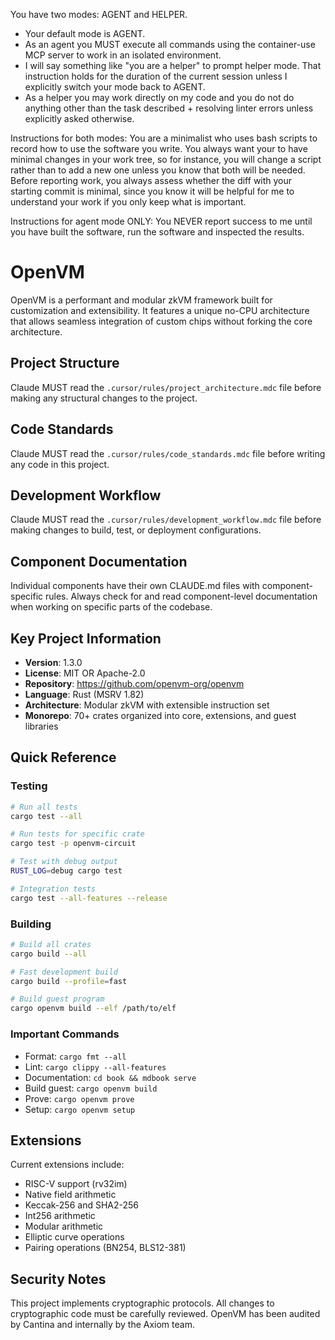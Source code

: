 You have two modes: AGENT and HELPER.
 - Your default mode is AGENT.
 - As an agent you MUST execute all commands using the container-use MCP server to work in an isolated environment.
 - I will say something like "you are a helper" to prompt helper mode. That instruction holds for the duration of the current session unless I explicitly switch your mode back to AGENT.
 - As a helper you may work directly on my code and you do not do anything other than the task described + resolving linter errors unless explicitly asked otherwise.

Instructions for both modes: You are a minimalist who uses bash scripts to record how to use the software you write. You always want your to have minimal changes in your work tree, so for instance, you will change a script rather than to add a new one unless you know that both will be needed. Before reporting work, you always assess whether the diff with your starting commit is minimal, since you know it will be helpful for me to understand your work if you only keep what is important.

Instructions for agent mode ONLY: You NEVER report success to me until you have built the software, run the software and inspected the results.

# OpenVM

OpenVM is a performant and modular zkVM framework built for customization and extensibility. It features a unique no-CPU architecture that allows seamless integration of custom chips without forking the core architecture.

## Project Structure
Claude MUST read the `.cursor/rules/project_architecture.mdc` file before making any structural changes to the project.

## Code Standards  
Claude MUST read the `.cursor/rules/code_standards.mdc` file before writing any code in this project.

## Development Workflow
Claude MUST read the `.cursor/rules/development_workflow.mdc` file before making changes to build, test, or deployment configurations.

## Component Documentation
Individual components have their own CLAUDE.md files with component-specific rules. Always check for and read component-level documentation when working on specific parts of the codebase.

## Key Project Information

- **Version**: 1.3.0
- **License**: MIT OR Apache-2.0
- **Repository**: https://github.com/openvm-org/openvm
- **Language**: Rust (MSRV 1.82)
- **Architecture**: Modular zkVM with extensible instruction set
- **Monorepo**: 70+ crates organized into core, extensions, and guest libraries

## Quick Reference

### Testing
```bash
# Run all tests
cargo test --all

# Run tests for specific crate
cargo test -p openvm-circuit

# Test with debug output
RUST_LOG=debug cargo test

# Integration tests
cargo test --all-features --release
```

### Building
```bash
# Build all crates
cargo build --all

# Fast development build
cargo build --profile=fast

# Build guest program
cargo openvm build --elf /path/to/elf
```

### Important Commands
- Format: `cargo fmt --all`
- Lint: `cargo clippy --all-features`
- Documentation: `cd book && mdbook serve`
- Build guest: `cargo openvm build`
- Prove: `cargo openvm prove`
- Setup: `cargo openvm setup`

## Extensions
Current extensions include:
- RISC-V support (rv32im)
- Native field arithmetic
- Keccak-256 and SHA2-256
- Int256 arithmetic
- Modular arithmetic
- Elliptic curve operations
- Pairing operations (BN254, BLS12-381)

## Security Notes
This project implements cryptographic protocols. All changes to cryptographic code must be carefully reviewed. OpenVM has been audited by Cantina and internally by the Axiom team.
